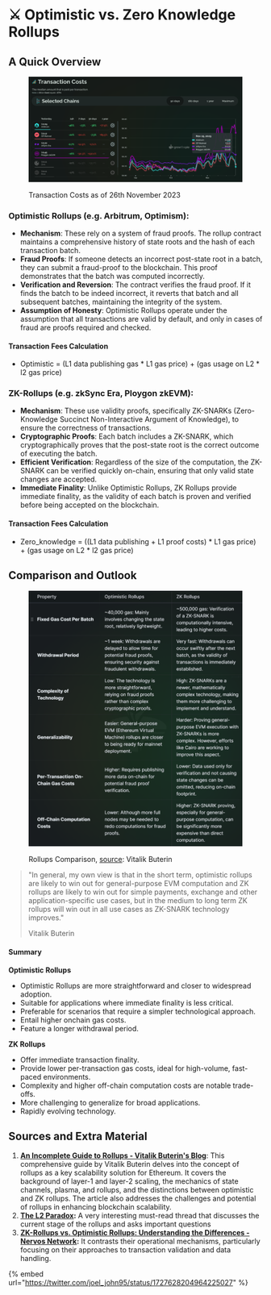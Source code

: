 # ⚔ Optimistic vs. Zero Knowledge Rollups

## A Quick Overview



<figure><img src="../.gitbook/assets/image (1).png" alt=""><figcaption><p>Transaction Costs as of 26th November 2023</p></figcaption></figure>

### **Optimistic Rollups (e.g. Arbitrum, Optimism)**:

* **Mechanism**: These rely on a system of fraud proofs. The rollup contract maintains a comprehensive history of state roots and the hash of each transaction batch.
* **Fraud Proofs**: If someone detects an incorrect post-state root in a batch, they can submit a fraud-proof to the blockchain. This proof demonstrates that the batch was computed incorrectly.
* **Verification and Reversion**: The contract verifies the fraud proof. If it finds the batch to be indeed incorrect, it reverts that batch and all subsequent batches, maintaining the integrity of the system.
* **Assumption of Honesty**: Optimistic Rollups operate under the assumption that all transactions are valid by default, and only in cases of fraud are proofs required and checked.

#### Transaction Fees Calculation

* Optimistic = (L1 data publishing gas \* L1 gas price) + (gas usage on L2 \* l2 gas price)



### **ZK-Rollups (e.g. zkSync Era, Ploygon zkEVM)**:

* **Mechanism**: These use validity proofs, specifically ZK-SNARKs (Zero-Knowledge Succinct Non-Interactive Argument of Knowledge), to ensure the correctness of transactions.
* **Cryptographic Proofs**: Each batch includes a ZK-SNARK, which cryptographically proves that the post-state root is the correct outcome of executing the batch.
* **Efficient Verification**: Regardless of the size of the computation, the ZK-SNARK can be verified quickly on-chain, ensuring that only valid state changes are accepted.
* **Immediate Finality**: Unlike Optimistic Rollups, ZK Rollups provide immediate finality, as the validity of each batch is proven and verified before being accepted on the blockchain.

#### Transaction Fees Calculation

* Zero\_knowledge = ((L1 data publishing + L1 proof costs) \* L1 gas price) + (gas usage on L2 \* l2 gas price)

## Comparison and Outlook

<figure><img src="../.gitbook/assets/Screenshot 2023-11-26 165100.png" alt=""><figcaption><p>Rollups Comparison, <a href="https://vitalik.ca/general/2021/01/05/rollup.html">source</a>: Vitalik Buterin</p></figcaption></figure>

> "In general, my own view is that in the short term, optimistic rollups are likely to win out for general-purpose EVM computation and ZK rollups are likely to win out for simple payments, exchange and other application-specific use cases, but in the medium to long term ZK rollups will win out in all use cases as ZK-SNARK technology improves."
>
> Vitalik Buterin

#### Summary

**Optimistic Rollups**&#x20;

* Optimistic Rollups are more straightforward and closer to widespread adoption.
* Suitable for applications where immediate finality is less critical.
* Preferable for scenarios that require a simpler technological approach.
* Entail higher onchain gas costs.
* Feature a longer withdrawal period.



**ZK Rollups**

* Offer immediate transaction finality.
* Provide lower per-transaction gas costs, ideal for high-volume, fast-paced environments.
* Complexity and higher off-chain computation costs are notable trade-offs.
* More challenging to generalize for broad applications.
* Rapidly evolving technology.

## Sources and Extra Material

1. [**An Incomplete Guide to Rollups - Vitalik Buterin's Blog**](https://vitalik.ca/general/2021/01/05/rollup.html): This comprehensive guide by Vitalik Buterin delves into the concept of rollups as a key scalability solution for Ethereum. It covers the background of layer-1 and layer-2 scaling, the mechanics of state channels, plasma, and rollups, and the distinctions between optimistic and ZK rollups. The article also addresses the challenges and potential of rollups in enhancing blockchain scalability.
2. [**The L2 Paradox**](https://twitter.com/joel\_john95/status/1727628204964225027)**:** A very interesting must-read thread that discusses the current stage of the rollups and asks important questions
3. [**ZK-Rollups vs. Optimistic Rollups: Understanding the Differences - Nervos Network**](https://www.nervos.org/knowledge-base/zk\_rollup\_vs\_optimistic\_rollup)**:** It contrasts their operational mechanisms, particularly focusing on their approaches to transaction validation and data handling.

{% embed url="https://twitter.com/joel_john95/status/1727628204964225027" %}

